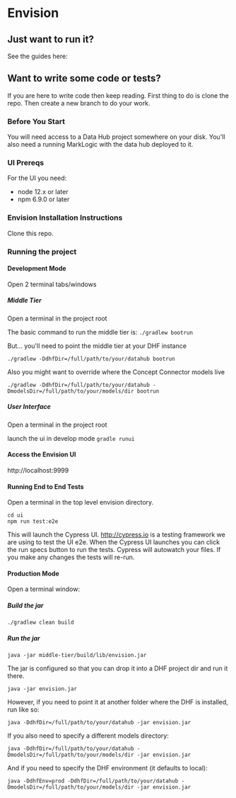 # Envision

## Just want to run it?

See the guides here:  

## Want to write some code or tests?
If you are here to write code then keep reading. First thing to do is clone the repo. Then create a new branch to do your work.

### Before You Start
You will need access to a Data Hub project somewhere on your disk. You'll also need a running MarkLogic with the data hub deployed to it.

### UI Prereqs
For the UI you need:
 - node 12.x or later
 - npm 6.9.0 or later

### Envision Installation Instructions 

Clone this repo.

### Running the project

#### Development Mode

Open 2 terminal tabs/windows
##### Middle Tier
Open a terminal in the project root

The basic command to run the middle tier is:
`./gradlew bootrun`

But... you'll need to point the middle tier at your DHF instance

`./gradlew -DdhfDir=/full/path/to/your/datahub bootrun`

Also you might want to override where the Concept Connector models live

`./gradlew -DdhfDir=/full/path/to/your/datahub -DmodelsDir=/full/path/to/your/models/dir bootrun`


##### User Interface
Open a terminal in the project root

launch the ui in develop mode
`gradle runui`

#### Access the Envision UI
http://localhost:9999

#### Running End to End Tests
Open a terminal in the top level envision directory.

`cd ui`  
`npm run test:e2e`

This will launch the Cypress UI. http://cypress.io is a testing framework we are using to test the UI e2e. When the Cypress UI launches you can click the run specs button to run the tests. Cypress will autowatch your files. If you make any changes the tests will re-run.

#### Production Mode
Open a terminal window:  

##### Build the jar
`./gradlew clean build`  

##### Run the jar
`java -jar middle-tier/build/lib/envision.jar`

The jar is configured so that you can drop it into a DHF project dir and run it there.

`java -jar envision.jar`

However, if you need to point it at another folder where the DHF is installed, run like so:

`java -DdhfDir=/full/path/to/your/datahub -jar envision.jar`

If you also need to specify a different models directory:

`java -DdhfDir=/full/path/to/your/datahub -DmodelsDir=/full/path/to/your/models/dir -jar envision.jar`

And if you need to specify the DHF environment (it defaults to local):

`java -DdhfEnv=prod -DdhfDir=/full/path/to/your/datahub -DmodelsDir=/full/path/to/your/models/dir -jar envision.jar`
